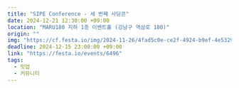 ```yaml
---
title: "SIPE Conference - 세 번째 사담콘"
date: 2024-12-21 12:30:00 +09:00
location: "MARU180 지하 1층 이벤트홀 (강남구 역삼로 180)"
origin: ""
img: "https://cf.festa.io/img/2024-11-26/4fad5c0e-ce2f-4924-b9ef-4e5329352293.png"
deadline: 2024-12-15 23:00:00 +09:00 
link: "https://festa.io/events/6496"
tags:
  - 밋업
  - 커뮤니티
---
```

